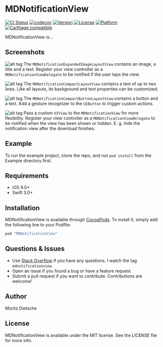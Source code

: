 # MDNotificationView

[![CI Status](http://img.shields.io/travis/moritzdietsche/mdnotificationview.svg?style=flat)](https://travis-ci.org/moritzdietsche/mdnotificationview)
[![codecov](https://codecov.io/gh/moritzdietsche/mdnotificationview/branch/master/graph/badge.svg)](https://codecov.io/gh/moritzdietsche/mdnotificationview)
[![Version](https://img.shields.io/cocoapods/v/MDNotificationView.svg?style=flat)](http://cocoapods.org/pods/MDNotificationView)
[![License](https://img.shields.io/cocoapods/l/MDNotificationView.svg?style=flat)](http://cocoapods.org/pods/MDNotificationView)
[![Platform](https://img.shields.io/cocoapods/p/MDNotificationView.svg?style=flat)](http://cocoapods.org/pods/MDNotificationView)
[![Carthage compatible](https://img.shields.io/badge/Carthage-compatible-4BC51D.svg?style=flat)](https://github.com/Carthage/Carthage)

MDNotificationView is…

## Screenshots

![alt tag](https://github.com/moritzdietsche/mdnotificationview/blob/master/Documentation/ExpandedImageLayoutView.png)
The `MDNotificationExpandedImageLayoutView` contains an image, a title and a text. Register your view controller as a `MDNotificationViewDelegate` to be notified if the user taps the view.

![alt tag](https://github.com/moritzdietsche/mdnotificationview/blob/master/Documentation/CompactLayoutView.png)
The `MDNotificationCompactLayoutView` contains a text of up to two lines. Like all layouts, its background and text properties can be customized.

![alt tag](https://github.com/moritzdietsche/mdnotificationview/blob/master/Documentation/CompactButtonLayoutView.png)
The `MDNotificationCompactButtonLayoutView` contains a button and a text. Add a gesture recognizer to the `UIButton` to trigger custom actions.

![alt tag](https://github.com/moritzdietsche/mdnotificationview/blob/master/Documentation/Custom%20UIView.png)
Pass a custom `UIView` to the `MDNotificationView` for more flexibility. Register your view controller as a `MDNotificationViewDelegate` to be notified when the view has been shown or hidden. E. g. hide the notification view after the download finishes.

## Example

To run the example project, clone the repo, and run `pod install` from the Example directory first.

## Requirements

* iOS 9.0+
* Swift 3.0+

## Installation

MDNotificationView is available through [CocoaPods](http://cocoapods.org). To install
it, simply add the following line to your Podfile:

```ruby
pod "MDNotificationView"
```

## Questions & Issues

* Use [Stack Overflow](http://stackoverflow.com) if you have any questions. I watch the tag `mdnotificationview`.
* Open an issue if you found a bug or have a feature request.
* Submit a pull request if you want to contribute. Contributions are welcome!

## Author

Moritz Dietsche

## License

MDNotificationView is available under the MIT license. See the LICENSE file for more info.
